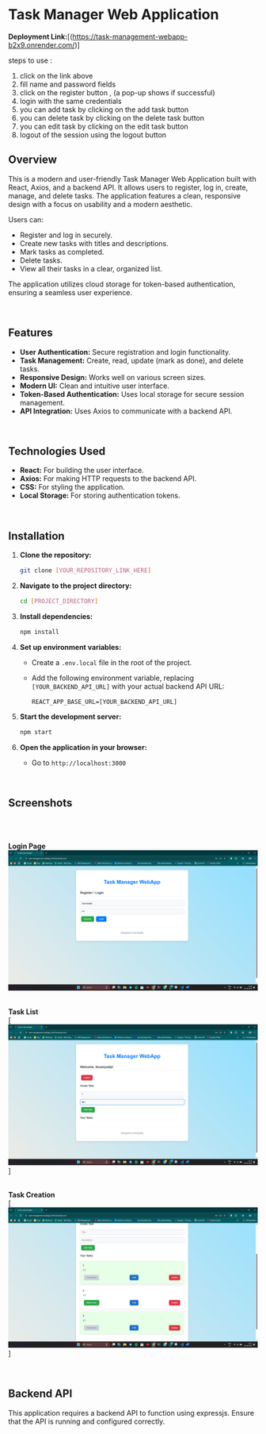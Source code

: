 # Task Manager Web Application

**Deployment Link:**[(https://task-management-webapp-b2x9.onrender.com/)]

steps to use :

1. click on the link above
2. fill name and password fields
3. click on the register button , (a pop-up shows if successful)
4. login with the same credentials
5. you can add task by clicking on the add task button
6. you can delete task by clicking on the delete task button
7. you can edit task by clicking on the edit task button
8. logout of the session using the logout button

## Overview

This is a modern and user-friendly Task Manager Web Application built with React, Axios, and a backend API. It allows users to register, log in, create, manage, and delete tasks. The application features a clean, responsive design with a focus on usability and a modern aesthetic.

Users can:

- Register and log in securely.
- Create new tasks with titles and descriptions.
- Mark tasks as completed.
- Delete tasks.
- View all their tasks in a clear, organized list.

The application utilizes cloud storage for token-based authentication, ensuring a seamless user experience.

<br>

## Features

- **User Authentication:** Secure registration and login functionality.
- **Task Management:** Create, read, update (mark as done), and delete tasks.
- **Responsive Design:** Works well on various screen sizes.
- **Modern UI:** Clean and intuitive user interface.
- **Token-Based Authentication:** Uses local storage for secure session management.
- **API Integration:** Uses Axios to communicate with a backend API.

<br>

## Technologies Used

- **React:** For building the user interface.
- **Axios:** For making HTTP requests to the backend API.
- **CSS:** For styling the application.
- **Local Storage:** For storing authentication tokens.

<br>

## Installation

1.  **Clone the repository:**

    ```bash
    git clone [YOUR_REPOSITORY_LINK_HERE]
    ```

2.  **Navigate to the project directory:**

    ```bash
    cd [PROJECT_DIRECTORY]
    ```

3.  **Install dependencies:**

    ```bash
    npm install
    ```

4.  **Set up environment variables:**

    - Create a `.env.local` file in the root of the project.
    - Add the following environment variable, replacing `[YOUR_BACKEND_API_URL]` with your actual backend API URL:

      ```
      REACT_APP_BASE_URL=[YOUR_BACKEND_API_URL]
      ```

5.  **Start the development server:**

    ```bash
    npm start
    ```

6.  **Open the application in your browser:**

    - Go to `http://localhost:3000`

<br>

## Screenshots

<br><br>

**Login Page**
<br>
![login page](image.png)
<br><br>

**Task List**
<br>
[![task page](image-1.png)]
<br><br>

**Task Creation**
<br>
[![task createtion and completion](image-2.png)]

<br>

## Backend API

This application requires a backend API to function using expressjs. Ensure that the API is running and configured correctly.

<br>
